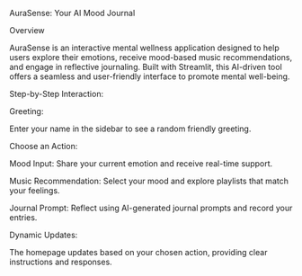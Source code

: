 AuraSense: Your AI Mood Journal

Overview

AuraSense is an interactive mental wellness application designed to help users explore their emotions, receive mood-based music recommendations, and engage in reflective journaling. Built with Streamlit, this AI-driven tool offers a seamless and user-friendly interface to promote mental well-being.


Step-by-Step Interaction:

Greeting:

Enter your name in the sidebar to see a random friendly greeting.

Choose an Action:

Mood Input: Share your current emotion and receive real-time support.

Music Recommendation: Select your mood and explore playlists that match your feelings.

Journal Prompt: Reflect using AI-generated journal prompts and record your entries.

Dynamic Updates:

The homepage updates based on your chosen action, providing clear instructions and responses.
